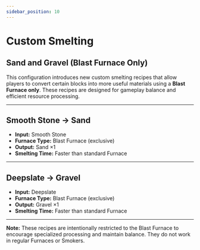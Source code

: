 ```yaml
---
sidebar_position: 10
---
```


# Custom Smelting


## Sand and Gravel (Blast Furnace Only)

This configuration introduces new custom smelting recipes that allow players to convert certain blocks into more useful materials using a **Blast Furnace only**. These recipes are designed for gameplay balance and efficient resource processing.

---

## Smooth Stone → Sand

- **Input:** Smooth Stone  
- **Furnace Type:** Blast Furnace (exclusive)  
- **Output:** Sand ×1  
- **Smelting Time:** Faster than standard Furnace

---

## Deepslate → Gravel

- **Input:** Deepslate  
- **Furnace Type:** Blast Furnace (exclusive)  
- **Output:** Gravel ×1  
- **Smelting Time:** Faster than standard Furnace

---

**Note:** These recipes are intentionally restricted to the Blast Furnace to encourage specialized processing and maintain balance. They do not work in regular Furnaces or Smokers.
